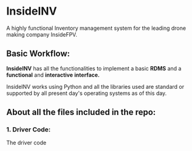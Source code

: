 # InsideINV
A highly functional Inventory management system for the leading drone making company InsideFPV.

## Basic Workflow:

**__InsideINV__** has all the functionalities to implement a basic __**RDMS**__ and a __functional__ and __interactive__ __**interface.**__

InsideINV works using Python and all the libraries used are standard or supported by all present day's operating systems as of this day. 

## About all the files included in the repo:

### 1. Driver Code:
The driver code
